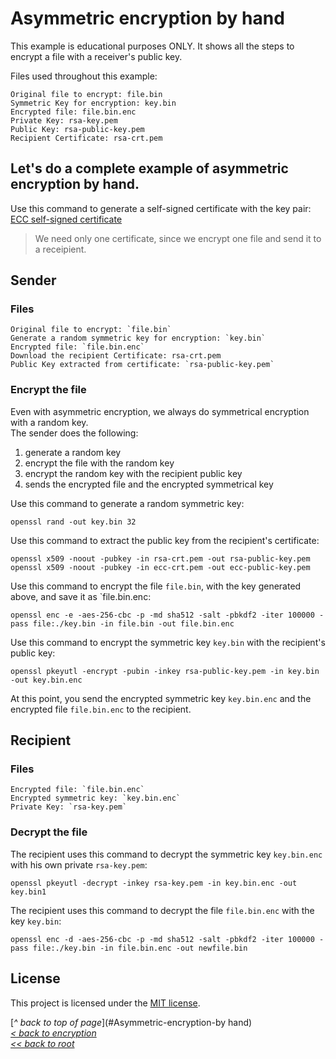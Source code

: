 # Asymmetric encryption by hand
This example is educational purposes ONLY. It shows all the steps to encrypt a file with a receiver's public key.  

Files used throughout this example:
```
Original file to encrypt: file.bin
Symmetric Key for encryption: key.bin
Encrypted file: file.bin.enc
Private Key: rsa-key.pem
Public Key: rsa-public-key.pem
Recipient Certificate: rsa-crt.pem
```
## Let's do a complete example of asymmetric encryption by hand.
Use this command to generate a self-signed certificate with the key pair:
[ECC self-signed certificate](https://gist.github.com/ddella/f6954409d2090908f6fec1fc3280d9d1)

>We need only one certificate, since we encrypt one file and send it to a receipient.
## Sender
### Files
```
Original file to encrypt: `file.bin`
Generate a random symmetric key for encryption: `key.bin`
Encrypted file: `file.bin.enc`
Download the recipient Certificate: rsa-crt.pem
Public Key extracted from certificate: `rsa-public-key.pem`
```

### Encrypt the file
Even with asymmetric encryption, we always do symmetrical encryption with a random key.  
The sender does the following:
1. generate a random key
2. encrypt the file with the random key
3. encrypt the random key with the recipient public key
4. sends the encrypted file and the encrypted symmetrical key

Use this command to generate a random symmetric key:
```shell
openssl rand -out key.bin 32
```

Use this command to extract the public key from the recipient's certificate:
```shell
openssl x509 -noout -pubkey -in rsa-crt.pem -out rsa-public-key.pem
openssl x509 -noout -pubkey -in ecc-crt.pem -out ecc-public-key.pem
```

Use this command to encrypt the file `file.bin`, with the key generated above, and save it as `file.bin.enc:
```shell
openssl enc -e -aes-256-cbc -p -md sha512 -salt -pbkdf2 -iter 100000 -pass file:./key.bin -in file.bin -out file.bin.enc
```

Use this command to encrypt the symmetric key `key.bin` with the recipient's public key:
```shell
openssl pkeyutl -encrypt -pubin -inkey rsa-public-key.pem -in key.bin -out key.bin.enc
```
At this point, you send the encrypted symmetric key `key.bin.enc` and the encrypted file `file.bin.enc` to the recipient.

## Recipient
### Files
```
Encrypted file: `file.bin.enc`
Encrypted symmetric key: `key.bin.enc`
Private Key: `rsa-key.pem`
```

### Decrypt the file
The recipient uses this command to decrypt the symmetric key `key.bin.enc` with his own private `rsa-key.pem`:
```shell
openssl pkeyutl -decrypt -inkey rsa-key.pem -in key.bin.enc -out key.bin1 
```

The recipient uses this command to decrypt the file `file.bin.enc` with the key `key.bin`:
```shell
openssl enc -d -aes-256-cbc -p -md sha512 -salt -pbkdf2 -iter 100000 -pass file:./key.bin -in file.bin.enc -out newfile.bin
```
## License
This project is licensed under the [MIT license](/LICENSE).  

[_^ back to top of page_](#Asymmetric-encryption-by hand)  
[_< back to encryption_](../)  
[_<< back to root_](../../../../)
